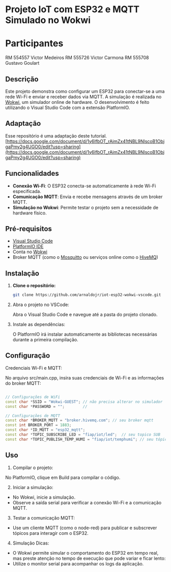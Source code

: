 # Projeto IoT com ESP32 e MQTT Simulado no Wokwi

# Participantes

RM 554557 Victor Medeiros
RM 555726 Victor Carmona
RM 555708 Gustavo Goulart

## Descrição

Este projeto demonstra como configurar um ESP32 para conectar-se a uma rede Wi-Fi e enviar e receber dados via MQTT. A simulação é realizada no [Wokwi](https://wokwi.com/), um simulador online de hardware. O desenvolvimento é feito utilizando o Visual Studio Code com a extensão PlatformIO.

## Adaptação

Esse repositório é uma adaptação deste tutorial.[https://docs.google.com/document/d/1y6IfbOT_rAimZx41tNBL9NlscoB1ObjgaPmy2g4UGO0/edit?usp=sharing](https://docs.google.com/document/d/1y6IfbOT_rAimZx41tNBL9NlscoB1ObjgaPmy2g4UGO0/edit?usp=sharing) 


## Funcionalidades

- **Conexão Wi-Fi**: O ESP32 conecta-se automaticamente à rede Wi-Fi especificada.
- **Comunicação MQTT**: Envia e recebe mensagens através de um broker MQTT.
- **Simulação no Wokwi**: Permite testar o projeto sem a necessidade de hardware físico.

## Pré-requisitos

- [Visual Studio Code](https://code.visualstudio.com/)
- [PlatformIO IDE](https://platformio.org/install/ide?install=vscode)
- Conta no [Wokwi](https://wokwi.com/)
- Broker MQTT (como o [Mosquitto](https://mosquitto.org/) ou serviços online como o [HiveMQ](https://www.hivemq.com/))

## Instalação

1. **Clone o repositório:**

   ```bash
   git clone https://github.com/arnaldojr/iot-esp32-wokwi-vscode.git
   ```

2. Abra o projeto no VSCode:

    Abra o Visual Studio Code e navegue até a pasta do projeto clonado.

3. Instale as dependências:

    O PlatformIO irá instalar automaticamente as bibliotecas necessárias durante a primeira compilação.

## Configuração

Credenciais Wi-Fi e MQTT:

No arquivo src/main.cpp, insira suas credenciais de Wi-Fi e as informações do broker MQTT:

```cpp

// Configurações de WiFi
const char *SSID = "Wokwi-GUEST"; // não precisa alterar no simulador
const char *PASSWORD = "";        // 

// Configurações de MQTT
const char *BROKER_MQTT = "broker.hivemq.com"; // seu broker mqtt
const int BROKER_PORT = 1883;
const char *ID_MQTT = "esp32_mqtt";
const char *TOPIC_SUBSCRIBE_LED = "fiap/iot/led";  // seu topico SUB
const char *TOPIC_PUBLISH_TEMP_HUMI = "fiap/iot/temphumi"; // seu tópico PUB
```

## Uso

1. Compilar o projeto:

No PlatformIO, clique em Build para compilar o código.

2. Iniciar a simulação:

- No Wokwi, inicie a simulação.
- Observe a saída serial para verificar a conexão Wi-Fi e a comunicação MQTT.

3. Testar a comunicação MQTT:

- Use um cliente MQTT (como o node-red) para publicar e subscrever tópicos para interagir com o ESP32.

4. Simulação Dicas:

- O Wokwi permite simular o comportamento do ESP32 em tempo real, mas preste atenção no tempo de execução que pode variar e ficar lento:
- Utilize o monitor serial para acompanhar os logs da aplicação.
